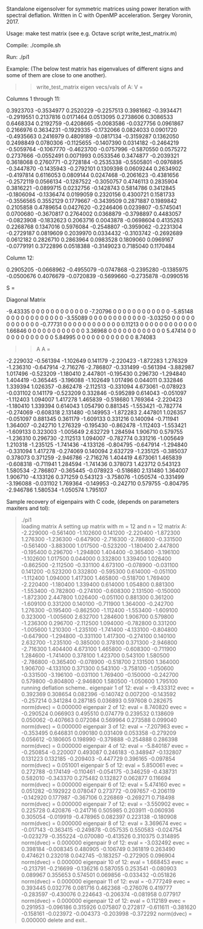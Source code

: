 Standalone eigensolver for symmetric matrices using power iteration with spectral deflation.
Written in C with OpenMP acceleration. Sergey Voronin, 2017.

Usage: make test matrix (see e.g. Octave script write_test_matrix.m)  

Compile: ./compile.sh

Run: ./pi1

Example:
(The below test matrix has eigenvalues of different signs and some of them are close to one another).

>> write_test_matrix
eigen vecs/vals of A:
V =

 Columns 1 through 11:

   0.3923703  -0.3534977   0.2520229  -0.2257513   0.3981662  -0.3934471  -0.2919551   0.2137816   0.0171464   0.0513095   0.2738606
   0.3086533   0.6468334   0.2192759  -0.4208665  -0.0083586  -0.0327756   0.0961867   0.2166976   0.3634231  -0.1929335  -0.1732066
   0.0824033   0.0901720  -0.4935663   0.2416979   0.4809189  -0.0817134  -0.3159287   0.1362050   0.2498849   0.0780306  -0.1125655
  -0.1407390   0.0314182  -0.2464219  -0.5059764  -0.1067770  -0.4623700  -0.0757996  -0.5870550   0.0575272   0.2737666  -0.0552491
   0.0071993   0.0533546   0.3474877  -0.2039321   0.3618068   0.2760771  -0.2728184  -0.2535338  -0.5505801  -0.0976895  -0.3447870
  -0.1435943  -0.2792101   0.1309398   0.0609244   0.2634902  -0.4197814   0.6116053   0.0809144   0.0247468  -0.2061623  -0.4381656
  -0.2572119   0.0566134  -0.1287522  -0.3050757   0.4746113   0.2835904   0.3816221  -0.0899715   0.0232756  -0.1428743   0.5814786
   0.3412845  -0.1806094  -0.1336474   0.0199059   0.2320156   0.4300721   0.1581733  -0.3556565   0.3552129   0.1779667  -0.3439509
   0.2871887   0.1989842   0.2105858   0.4789654   0.0427620  -0.2246406   0.0239807  -0.5745041   0.0700680  -0.3670817   0.2764002
   0.0368879  -0.3798897   0.4483057  -0.0823908  -0.1832623   0.2063716   0.0043878  -0.0698604   0.4135263   0.2268768   0.1347016
   0.5976084  -0.2548807  -0.3959062  -0.2231304  -0.2729187   0.0819609   0.2039970   0.0334432  -0.3103742  -0.2692689   0.0612182
   0.2826710   0.2863964   0.0983528   0.1809060   0.0969167  -0.0779191   0.3722896   0.0518388  -0.3149023   0.7185040   0.1170484

 Column 12:

   0.2905205
  -0.0668962
  -0.4955079
  -0.0747868
  -0.2395280
  -0.1385975
  -0.0500676
   0.4076679
  -0.0720839
  -0.5699660
  -0.2735878
  -0.0990516

S =

Diagonal Matrix

  -9.43335         0         0         0         0         0         0         0         0         0         0         0
         0  -7.20796         0         0         0         0         0         0         0         0         0         0
         0         0  -5.85148         0         0         0         0         0         0         0         0         0
         0         0         0  -3.55089         0         0         0         0         0         0         0         0
         0         0         0         0  -3.03250         0         0         0         0         0         0         0
         0         0         0         0         0  -0.77731         0         0         0         0         0         0
         0         0         0         0         0         0   0.11213         0         0         0         0         0
         0         0         0         0         0         0         0   1.66846         0         0         0         0
         0         0         0         0         0         0         0         0   3.36968         0         0         0
         0         0         0         0         0         0         0         0         0   5.47414         0         0
         0         0         0         0         0         0         0         0         0         0   5.84995         0
         0         0         0         0         0         0         0         0         0         0         0   8.74083

>> A
A =

  -2.229032  -0.561394  -1.102649   0.141179  -2.220423  -1.872283   1.276329  -1.236310  -0.647914  -2.716276  -2.786807  -0.331499
  -0.561394  -3.882987   1.017496  -0.523209  -1.180410   2.447801  -0.195430   0.296730  -1.294840   1.404419  -0.365445  -3.196088
  -1.102649   1.017496   0.044011   0.332846   1.339394   1.026357  -0.862478  -2.112513  -0.331094   4.673061  -0.078923  -0.031102
   0.141179  -0.523209   0.332846  -0.595289   0.614043  -0.051097  -1.112403   1.094007   1.417278   1.465839  -0.518680   1.769364
  -2.220423  -1.180410   1.339394   0.614043   1.054790   0.881345  -1.553421  -0.782774  -0.274069  -0.608318   2.131480  -0.149953
  -1.872283   2.447801   1.026357  -0.051097   0.881345   0.361179  -1.609133   0.331216   0.140094  -0.711941   1.364007  -0.242710
   1.276329  -0.195430  -0.862478  -1.112403  -1.553421  -1.609133   0.323003  -1.005649   2.632729   1.284594   1.906710   0.579755
  -1.236310   0.296730  -2.112513   1.094007  -0.782774   0.331216  -1.005649   1.210318  -1.235125  -1.741436  -4.133126  -0.804795
  -0.647914  -1.294840  -0.331094   1.417278  -0.274069   0.140094   2.632729  -1.235125  -0.385037   0.378073   0.371259  -2.946786
  -2.716276   1.404419   4.673061   1.465839  -0.608318  -0.711941   1.284594  -1.741436   0.378073   1.423712   0.543123   1.580534
  -2.786807  -0.365445  -0.078923  -0.518680   2.131480   1.364007   1.906710  -4.133126   0.371259   0.543123  -3.758076  -1.050574
  -0.331499  -3.196088  -0.031102   1.769364  -0.149953  -0.242710   0.579755  -0.804795  -2.946786   1.580534  -1.050574   1.795107

>>

Sample recovery of eigenpairs with C code, (depends on parameters maxiters and tol):

>./pi1             
loading matrix A
setting up matrix with m = 12 and n = 12
matrix A:
-2.229000  -0.561400  -1.102600  0.141200  -2.220400  -1.872300  1.276300  -1.236300  -0.647900  -2.716300  -2.786800  -0.331500  
-0.561400  -3.883000  1.017500  -0.523200  -1.180400  2.447800  -0.195400  0.296700  -1.294800  1.404400  -0.365400  -3.196100  
-1.102600  1.017500  0.044000  0.332800  1.339400  1.026400  -0.862500  -2.112500  -0.331100  4.673100  -0.078900  -0.031100  
0.141200  -0.523200  0.332800  -0.595300  0.614000  -0.051100  -1.112400  1.094000  1.417300  1.465800  -0.518700  1.769400  
-2.220400  -1.180400  1.339400  0.614000  1.054800  0.881300  -1.553400  -0.782800  -0.274100  -0.608300  2.131500  -0.150000  
-1.872300  2.447800  1.026400  -0.051100  0.881300  0.361200  -1.609100  0.331200  0.140100  -0.711900  1.364000  -0.242700  
1.276300  -0.195400  -0.862500  -1.112400  -1.553400  -1.609100  0.323000  -1.005600  2.632700  1.284600  1.906700  0.579800  
-1.236300  0.296700  -2.112500  1.094000  -0.782800  0.331200  -1.005600  1.210300  -1.235100  -1.741400  -4.133100  -0.804800  
-0.647900  -1.294800  -0.331100  1.417300  -0.274100  0.140100  2.632700  -1.235100  -0.385000  0.378100  0.371300  -2.946800  
-2.716300  1.404400  4.673100  1.465800  -0.608300  -0.711900  1.284600  -1.741400  0.378100  1.423700  0.543100  1.580500  
-2.786800  -0.365400  -0.078900  -0.518700  2.131500  1.364000  1.906700  -4.133100  0.371300  0.543100  -3.758100  -1.050600  
-0.331500  -3.196100  -0.031100  1.769400  -0.150000  -0.242700  0.579800  -0.804800  -2.946800  1.580500  -1.050600  1.795100  
running deflation scheme..
eigenpair 1 of 12:
eval = -9.433312
evec = 
0.392369
0.308654
0.082396
-0.140742
0.007200
-0.143592
-0.257214
0.341284
0.287185
0.036893
0.597608
0.282675
norm(dvec) = 0.000000
eigenpair 2 of 12:
eval = 8.740820
evec = 
-0.290524
0.066903
0.495510
0.074779
0.239532
0.138609
0.050062
-0.407663
0.072084
0.569964
0.273588
0.099040
norm(dvec) = 0.000000
eigenpair 3 of 12:
eval = -7.207963
evec = 
-0.353495
0.646831
0.090180
0.031409
0.053358
-0.279209
0.056612
-0.180605
0.198990
-0.379888
-0.254888
0.286398
norm(dvec) = 0.000000
eigenpair 4 of 12:
eval = -5.840187
evec = 
-0.250854
-0.220007
0.493087
0.246183
-0.348947
-0.132807
0.131223
0.132185
-0.209403
-0.447729
0.396165
-0.097854
norm(dvec) = 0.051001
eigenpair 5 of 12:
eval = 5.850061
evec = 
0.272788
-0.174149
-0.110461
-0.054175
-0.346259
-0.438731
0.582010
-0.343370
0.275482
0.132827
0.062877
0.116694
norm(dvec) = 0.000000
eigenpair 6 of 12:
eval = 5.474160
evec = 
0.051282
-0.192922
0.078047
0.273772
-0.097657
-0.206119
-0.142920
0.177987
-0.367106
0.226869
-0.269271
0.718498
norm(dvec) = 0.000000
eigenpair 7 of 12:
eval = -3.550902
evec = 
0.225728
0.420876
-0.241716
0.505985
0.203911
-0.060936
0.305054
-0.019919
-0.478965
0.082397
0.223138
-0.180908
norm(dvec) = 0.000000
eigenpair 8 of 12:
eval = 3.369674
evec = 
-0.017143
-0.363415
-0.249878
-0.057535
0.550583
-0.024754
-0.023279
-0.355224
-0.070080
-0.413526
0.310375
0.314895
norm(dvec) = 0.000000
eigenpair 9 of 12:
eval = -3.032492
evec = 
0.398184
-0.008345
0.480905
-0.106749
0.361819
0.263490
0.474621
0.232018
0.042745
-0.183257
-0.272905
0.096904
norm(dvec) = 0.000000
eigenpair 10 of 12:
eval = 1.668453
evec = 
-0.213791
-0.216699
-0.136216
0.587055
0.253541
-0.080903
0.089967
0.355653
0.574501
0.069856
-0.033432
-0.051826
norm(dvec) = 0.000000
eigenpair 11 of 12:
eval = -0.777249
evec = 
0.393445
0.032776
0.081716
0.462368
-0.276076
0.419777
-0.283597
-0.430076
0.224643
-0.206374
-0.081958
0.077917
norm(dvec) = 0.000000
eigenpair 12 of 12:
eval = 0.112189
evec = 
0.291953
-0.096186
0.315926
0.075807
0.272817
-0.611611
-0.381620
-0.158161
-0.023972
-0.004373
-0.203998
-0.372292
norm(dvec) = 0.000000
delete and exit..
>
